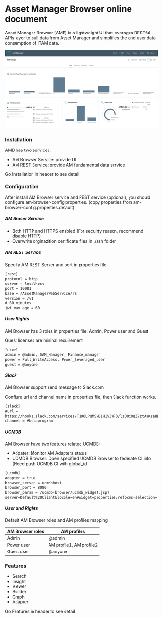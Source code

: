 # Asset Manager Browser online document

Asset Manager Browser (AMB) is a lightweight UI that leverages RESTful APIs layer to pull data from Asset Manager and simplifies the end user data consumption of ITAM data.

![Viewer screen shot](features/img/insight1.png)

### Installation

AMB has two services:

- AM Browser Service: provide UI
- AM REST Service: provide AM fundamental data service

Go Installation in header to see detail

### Configuration

After install AM Browser service and REST service (optional), you should configure am-browser-config.properties. (copy properties from am-browser-config.properties.default)

##### AM Broser Service

- Both HTTP and HTTPS enabled (For secuirty reason, recommend disable HTTP)
- Overwrite orginazition certificate files in ./ssh folder

##### AM REST Service

Specify AM REST Server and port in properties file

```
[rest]
protocol = http
server = localhost
port = 10081
base = /AssetManagerWebService/rs
version = /v1
# 60 minutes
jwt_max_age = 60
```


##### User Rights
AM Browser has 3 roles in properties file: Admin, Power user and Guest

Guest licenses are mininal requirement

```
[user]
admin = @admin, SAM_Manager, Finance_manager
power = Full_WriteAccess, Power_leveraged_user
guest = @anyone
```
##### Slack
AM Browser support send message to Slack.com

Confiure url and channel name in properties file, then Slack function works.
```
[slack]
#url = https://hooks.slack.com/services/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
channel = #betaprogram
```

##### UCMDB

AM Browser have two features related UCMDB:

- Adpater: Monitor AM Adapters status
- UCMDB Browser: Open specified UCMDB Browser to federate CI info (Need push UCMDB CI with global_id

```
[ucmdb]
adapter = true
browser_server = ucmdbhost
browser_port = 8080
browser_param = /ucmdb-browser/ucmdb_widget.jsp?server=Default%20Client&locale=en#widget=properties;refocus-selection=
```

##### User and Rights
Default AM Browser roles and AM profiles mapping

AM Browser roles | AM profiles
---|---
Admin | @admin
Power user | AM profile1, AM profile2
Guest user | @anyone




### Features

- Search
- Insight
- Viewer
- Builder
- Graph
- Adapter

Go Features in header to see detail